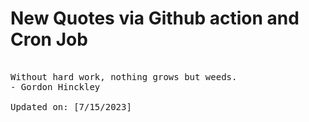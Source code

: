 # New Quotes via Github action and Cron Job

<pre>
<!-- #quote -->
Without hard work, nothing grows but weeds.
- Gordon Hinckley

Updated on: [7/15/2023]
<!-- #quoteEnd -->
</pre>
